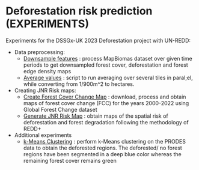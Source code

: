 # Deforestation risk prediction (EXPERIMENTS)

Experiments for the DSSGx-UK 2023 Deforestation project with UN-REDD:
- Data preprocessing:
    - [Downsample features](./MapBiomas_downsampling/) : process MapBiomas dataset over given time periods to get downsampled forest cover, deforestation and forest edge density maps
    - [Average values](./Averaging_script/) : script to run averaging over several tiles in paral;el, while converting from 1/900m^2 to hectares.
- Creating JNR Risk maps:
    - [Create Forest Cover Change Map](./create_fcc_map/) : download, process and obtain maps of forest cover change (FCC) for the years 2000-2022 using Global Forest Change dataset
    - [Generate JNR Risk Map](./generate_jnr/) : obtain maps of the spatial risk of deforestation and forest degradation following the methodology of REDD+
- Additional experiments
    - [k-Means Clustering](./PRODES_clustering/) : perform k-Means clustering on the PRODES data to obtain the deforested regions. The deforested/ no forest regions have been segmented in a deep blue color whereas the remaining forest cover remains green
